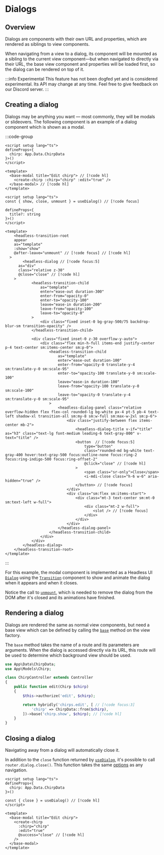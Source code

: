 # Dialogs

## Overview

Dialogs are components with their own URL and properties, which are rendered as siblings to view components.

When navigating from a view to a dialog, its component will be mounted as a sibling to the current view component—but when navigated to directly via their URL, the base view component and properties will be loaded first, so the dialog can be rendered on top of it.

:::info Experimental
This feature has not been dogfed yet and is considered experimental. Its API may change at any time. Feel free to give feedback on our Discord server.
:::

## Creating a dialog

Dialogs may be anything you want — most commonly, they will be modals or slideovers. The following component is an example of a dialog component which is shown as a modal. 

:::code-group
```vue [views/chirps/edit.vue]
<script setup lang="ts">
defineProps<{
  chirp: App.Data.ChirpData
}>()
</script>

<template>
  <base-modal title="Edit chirp"> // [!code hl]
    <create-chirp :chirp="chirp" :edit="true" />
  </base-modal> // [!code hl]
</template>
```

```vue [components/base-modal.vue]
<script setup lang="ts">
const { show, close, unmount } = useDialog() // [!code focus]

defineProps<{
  title?: string
}>()
</script>

<template>
	<headless-transition-root
    appear
    as="template"
    :show="show"
    @after-leave="unmount" // [!code focus] // [!code hl]
  >
		<headless-dialog // [!code focus:5]
      as="div"
      class="relative z-30"
      @close="close" // [!code hl]
    >
			<headless-transition-child
				as="template"
				enter="ease-out duration-300"
				enter-from="opacity-0"
				enter-to="opacity-100"
				leave="ease-in duration-200"
				leave-from="opacity-100"
				leave-to="opacity-0"
			>
				<div class="fixed inset-0 bg-gray-500/75 backdrop-blur-sm transition-opacity" />
			</headless-transition-child>

			<div class="fixed inset-0 z-30 overflow-y-auto">
				<div class="flex min-h-full items-end justify-center p-4 text-center sm:items-center sm:p-0">
					<headless-transition-child
						as="template"
						enter="ease-out duration-100"
						enter-from="opacity-0 translate-y-4 sm:translate-y-0 sm:scale-95"
						enter-to="opacity-100 translate-y-0 sm:scale-100"
						leave="ease-in duration-100"
						leave-from="opacity-100 translate-y-0 sm:scale-100"
						leave-to="opacity-0 translate-y-4 sm:translate-y-0 sm:scale-95"
					>
						<headless-dialog-panel class="relative overflow-hidden flex flex-col rounded-lg bg-white px-4 pt-5 pb-4 text-left shadow-xl transition-all sm:my-8 sm:w-full sm:max-w-2xl sm:p-6">
							<div class="justify-between flex items-center mb-2">
								<headless-dialog-title v-if="title" as="h3" class="text-lg font-medium leading-6 text-gray-800" v-text="title" />
								<button  // [!code focus:5]
									type="button"
									class="rounded-md bg-white text-gray-400 hover:text-gray-500 focus:outline-none focus:ring-2 focus:ring-indigo-500 focus:ring-offset-2"
									@click="close" // [!code hl]
								>
									<span class="sr-only">Close</span>
									<i-mdi-close class="h-6 w-6" aria-hidden="true" />
								</button> // [!code focus]
							</div>
							<div class="sm:flex sm:items-start">
								<div class="mt-3 text-center sm:mt-0 sm:text-left w-full">
									<div class="mt-2 w-full">
										<slot /> // [!code focus]
									</div>
								</div>
							</div>
						</headless-dialog-panel>
					</headless-transition-child>
				</div>
			</div>
		</headless-dialog>
	</headless-transition-root>
</template>
```
:::

For this example, the modal component is implemented as a Headless UI [`Dialog`](https://headlessui.com/vue/dialog) using the [`Transition`](https://headlessui.com/vue/transition) component to show and animate the dialog when it appears and when it closes. 

Notice the call to [`unmount`](../api/utils/use-dialog.md#unmount), which is needed to remove the dialog from the DOM after it's closed and its animations have finished.

## Rendering a dialog

Dialogs are rendered the same as normal view components, but need a base view which can be defined by calling the [`base`](../api/laravel/hybridly.md#base) method on the view factory.

The `base` method takes the name of a route and its parameters are arguments. When the dialog is accessed directly via its URL, this route will be used to determine which background view should be used.

```php
use App\Data\ChirpData;
use App\Models\Chirp;

class ChirpController extends Controller  
{
    public function edit(Chirp $chirp)
    {
        $this->authorize('edit', $chirp);

        return hybridly('chirps.edit', [ // [!code focus:3]
            'chirp' => ChirpData::from($chirp),
        ])->base('chirp.show', $chirp); // [!code hl]
    }
}   
```

## Closing a dialog

Navigating away from a dialog will automatically close it. 

In addition to the `close` function returned by [`useDialog`](../api/utils/use-dialog.md), it's possible to call `router.dialog.close()`. This function takes the same [options](../api/router/options.md) as any navigation.

```vue
<script setup lang="ts">
defineProps<{
  chirp: App.Data.ChirpData
}>()

const { close } = useDialog() // [!code hl]
</script>

<template>
  <base-modal title="Edit chirp">
    <create-chirp
      :chirp="chirp"
      :edit="true"
      @success="close" // [!code hl]
    />
  </base-modal>
</template>
```
